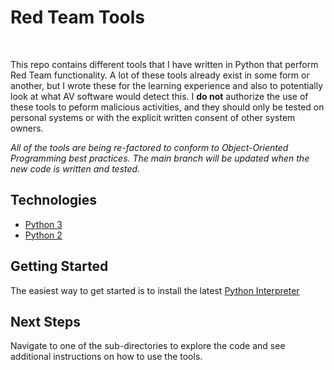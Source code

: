 # Red Team Tools

<br/>

This repo contains different tools that I have written in Python that perform Red Team functionality. A lot of these tools already exist in some form or another, but I wrote these for the learning experience and also to potentially look at what AV software would detect this. I **do not** authorize the use of these tools to peform malicious activities, and they should only be tested on personal systems or with the explicit written consent of other system owners.  

*All of the tools are being re-factored to conform to Object-Oriented Programming best practices. The main branch will be updated when the new code is written and tested.*

## Technologies

* [Python 3](https://www.python.org/)
* [Python 2](https://www.python.org/)

## Getting Started

The easiest way to get started is to install the latest [Python Interpreter](https://www.python.org/downloads/)

## Next Steps

Navigate to one of the sub-directories to explore the code and see additional instructions on how to use the tools.
